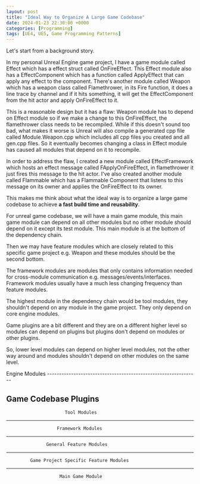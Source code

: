 ```yaml
---
layout: post
title: "Ideal Way to Organize A Large Game Codebase"
date: 2024-01-23 22:30:00 +0000
categories: [Programming]
tags: [UE4, UE5, Game Programming Patterns]
---
```


Let's start from a background story.

In my personal Unreal Engine game project, I have a game module called Effect which has a effect struct called OnFireEffect.
This Effect module also has a EffectComponent which has a function called ApplyEffect that can apply any effect to the component.
There's another module called Weapon which has a weapon class called Flamethrower, in its Fire function, it does a line trace by channel and if it hits something, it will get the EffectComponent from the hit actor and apply OnFireEffect to it.

This is a reasonable design but it has a flaw:
Weapon module has to depend on Effect module so if we make a change to this OnFireEffect, the flamethrower class needs to be recompiled. While if this doesn't sound too bad, what makes it worse is Unreal will also compile a generated cpp file called Module.Weapon.cpp which includes all cpp files you created and all gen.cpp files. So it eventually becomes changing a class in Effect module has caused all modules that depend on it to recompile.

In order to address the flaw, I created a new module called EffectFramework which hosts an effect message called FApplyOnFireEffect, in flamethrower it just fires this message to the hit actor.
I've also created another module called Flammable which has a Flammable Component that listens to this message on its owner and applies the OnFireEffect to its owner.

This makes me think about what the ideal way is to organize a large game codebase to achieve **a fast build time and reusability**.

For unreal game codebase, we will have a main game module, this main game module can depend on all other modules but no other module should depend on it except its test module. This main module is at the bottom of the dependency chain.

Then we may have feature modules which are closely related to this specific game project e.g. Weapon and these modules should be the second bottom.

The framework modules are modules that only contains information needed for cross-module communication e.g. messages/events/interfaces. Framework modules usually have a much less changing frequency than feature modules.

The highest module in the dependency chain would be tool modules, they shouldn't depend on any module in the game project. They only depend on core engine modules.

Game plugins are a bit different and they are on a different higher level so modules can depend on plugins but plugins don't depend on modules or other plugins.

So, lower level modules can depend on higher level modules, not the other way around and modules shouldn't depend on other modules on the same level.

<div>
                        Engine Modules
---------------------------------------------------------------

Game Codebase
                            Plugins
---------------------------------------------------------------
                          Tool Modules
---------------------------------------------------------------
                       Framework Modules
---------------------------------------------------------------
                   General Feature Modules
---------------------------------------------------------------
             Game Project Specific Feature Modules
---------------------------------------------------------------
                        Main Game Module
</div>